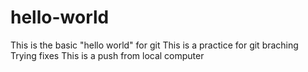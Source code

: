 # hello-world

This is the basic "hello world" for git
This is a practice for git braching
Trying fixes
This is  a push from local computer
